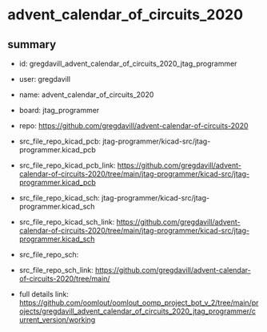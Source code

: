 # advent_calendar_of_circuits_2020
 
## summary 
* id: gregdavill_advent_calendar_of_circuits_2020_jtag_programmer
* user: gregdavill
* name: advent_calendar_of_circuits_2020
* board: jtag_programmer
* repo: https://github.com/gregdavill/advent-calendar-of-circuits-2020
* src_file_repo_kicad_pcb: jtag-programmer/kicad-src/jtag-programmer.kicad_pcb
* src_file_repo_kicad_pcb_link: https://github.com/gregdavill/advent-calendar-of-circuits-2020/tree/main/jtag-programmer/kicad-src/jtag-programmer.kicad_pcb
* src_file_repo_kicad_sch: jtag-programmer/kicad-src/jtag-programmer.kicad_sch
* src_file_repo_kicad_sch_link: https://github.com/gregdavill/advent-calendar-of-circuits-2020/tree/main/jtag-programmer/kicad-src/jtag-programmer.kicad_sch

* src_file_repo_sch: 
* src_file_repo_sch_link: https://github.com/gregdavill/advent-calendar-of-circuits-2020/tree/main/
* full details link: https://github.com/oomlout/oomlout_oomp_project_bot_v_2/tree/main/projects/gregdavill_advent_calendar_of_circuits_2020_jtag_programmer/current_version/working  






